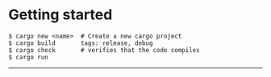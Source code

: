 # Getting started
```
$ cargo new <name>  # Create a new cargo project
$ cargo build       tags: release, debug
$ cargo check       # verifies that the code compiles
$ cargo run        
```
---
